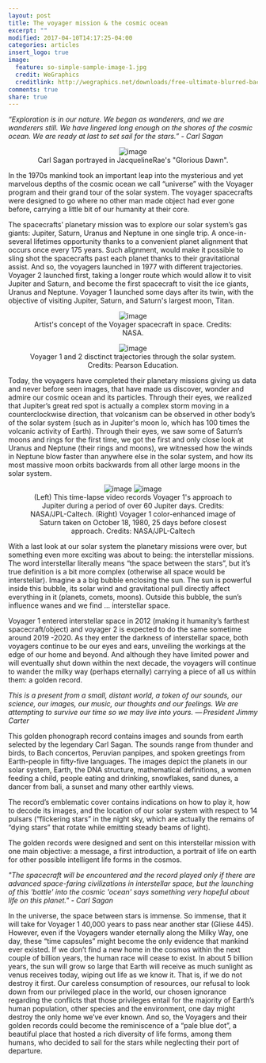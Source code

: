 ```yaml
---
layout: post
title: The voyager mission & the cosmic ocean
excerpt: ""
modified: 2017-04-10T14:17:25-04:00
categories: articles
insert_logo: true
image:
  feature: so-simple-sample-image-1.jpg
  credit: WeGraphics
  creditlink: http://wegraphics.net/downloads/free-ultimate-blurred-background-pack/
comments: true
share: true
---
```


*“Exploration is in our nature. We began as wanderers, and we are wanderers still. We have lingered long enough on the shores of the cosmic ocean. We are ready at last to set sail for the stars.” - Carl Sagan*

<center>
<figure>
	<img src="../../images/posts/The_voyager_mission/CarlSagaArt.jpg" alt="image">
	<figcaption> Carl Sagan portrayed in JacquelineRae's "Glorious Dawn". </figcaption>
</figure>
</center>

In the 1970s mankind took an important leap into the mysterious and yet marvelous depths of the cosmic ocean we call “universe” with the Voyager program and their grand tour of the solar system. The voyager spacecrafts were designed to go where no other man made object had ever gone before, carrying a little bit of our humanity at their core.

The spacecrafts’ planetary mission was to explore our solar system’s gas giants: Jupiter, Saturn, Uranus and Neptune in one single trip. A once-in-several lifetimes opportunity thanks to a convenient planet alignment that occurs once every 175 years. Such alignment, would make it possible to sling shot the spacecrafts past each planet thanks to their gravitational assist. And so, the voyagers launched in 1977 with different trajectories. Voyager 2 launched first, taking a longer route which would allow it to visit Jupiter and Saturn, and become the first spacecraft to visit the ice giants, Uranus and Neptune. Voyager 1 launched some days after its twin, with the objective of visiting Jupiter, Saturn, and Saturn's largest moon, Titan.


<center>
<figure>
	<img src="../../images/posts/The_voyager_mission/voyagerart1.jpg" alt="image">
	<figcaption> Artist's concept of the Voyager spacecraft in space. Credits: NASA. </figcaption>
</figure>
</center>
<center>

<figure>
	<img src="../../images/posts/The_voyager_mission/PathsVoyagers.jpg" alt="image">
	<figcaption> Voyager 1 and 2 disctinct trajectories through the solar system. Credits: Pearson Education. </figcaption>
</figure>
</center>



Today, the voyagers have completed their planetary missions giving us data and never before seen images, that have made us discover, wonder and admire our cosmic ocean and its particles. Through their eyes, we realized that Jupiter’s great red spot is actually a complex storm moving in a counterclockwise direction, that volcanism can be observed in other body’s of the solar system (such as in Jupiter's moon Io, which has 100 times the volcanic activity of Earth).  Through their eyes, we saw some of Saturn’s moons and rings for the first time, we got the first and only close look at Uranus and Neptune (their rings and moons), we witnessed how the winds in Neptune blow faster than anywhere else in the solar system, and how its most massive moon orbits backwards from all other large moons in the solar system.


<center>
<figure class="half">
	<img src="../../images/posts/The_voyager_mission/jupiter.gif" alt="image">
	<img src="../../images/posts/The_voyager_mission/saturn2.jpg" alt="image">
	<figcaption> (Left) This time-lapse video records Voyager 1's approach to Jupiter during a period of over 60 Jupiter days. Credits: NASA/JPL-Caltech. (Right) Voyager 1 color-enhanced image of Saturn taken on October 18, 1980, 25 days before closest approach. Credits: NASA/JPL-Caltech
 </figcaption>
</figure>
</center>


With a last look at our solar system the planetary missions were over, but something even more exciting was about to being: the interstellar missions. The word interstellar literally means “the space between the stars”, but it’s true definition is a bit more complex (otherwise all space would be interstellar).  Imagine a a big bubble enclosing the sun. The sun is powerful inside this bubble, its solar wind and gravitational pull directly affect everything in it (planets, comets, moons). Outside this bubble, the sun’s influence wanes and we find …  interstellar space.

Voyager 1 entered interstellar space in 2012 (making it humanity’s farthest spacecraft/object) and voyager 2 is expected to do the same sometime around 2019 -2020. As they enter the darkness of interstellar space, both voyagers continue to be our eyes and ears, unveiling the workings at the edge of our home and beyond. And although they have limited power and will eventually shut down within the next decade, the voyagers will continue to wander the milky way (perhaps eternally) carrying a piece of all us within them: a  golden record.

*This is a present from a small, distant world, a token of our sounds, our science, our images, our music, our thoughts and our feelings. We are attempting to survive our time so we may live into yours.
— President Jimmy Carter*


This golden phonograph record contains images and sounds from earth selected by the legendary Carl Sagan. The sounds range from thunder and birds, to Bach concertos,  Peruvian panpipes, and spoken greetings from Earth-people in fifty-five languages. The images depict the planets in our solar system, Earth, the DNA structure, mathematical definitions, a women feeding a child, people eating and drinking, snowflakes, sand dunes, a dancer from bali, a sunset and many other earthly views.

The record’s emblematic cover contains indications on how to play it, how to decode its images, and the location of our solar system with respect to 14 pulsars (“flickering stars” in the night sky, which are actually the remains of “dying stars” that rotate while emitting steady beams of light).

The golden records were designed and sent on this interstellar mission with one main objective: a message, a first introduction, a portrait of life on earth for other possible intelligent life forms in the cosmos.

*"The spacecraft will be encountered and the record played only if there are advanced space-faring civilizations in interstellar space, but the launching of this 'bottle' into the cosmic 'ocean' says something very hopeful about life on this planet." - Carl Sagan*

In the universe, the space between stars is immense. So immense, that it will take for Voyager 1 40,000 years to pass near another star (Gliese 445). However, even if the Voyagers wander eternally along the Milky Way, one day, these “time capsules” might become the only evidence that mankind ever existed. If we don’t find a new home in the cosmos within the next couple of billion years, the human race will cease to exist. In about 5 billion years, the sun will grow so large that Earth will receive as much sunlight as venus receives today, wiping out life as we know it. That is, if we do not destroy it first. Our careless consumption of resources, our refusal to look down from our privileged place in the world, our chosen ignorance regarding the conflicts that those privileges entail for the majority of Earth’s human population, other species and the environment, one day might destroy the only home we’ve ever known. And so, the Voyagers and their golden records could become the reminiscence of a “pale blue dot”, a beautiful place that hosted a rich diversity of life forms, among them humans, who decided to sail for the stars while neglecting their port of departure. 
